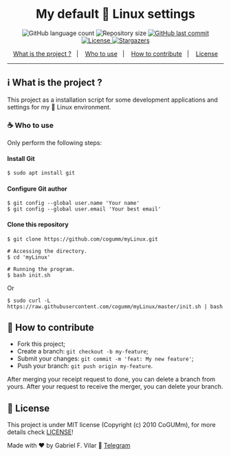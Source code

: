 <h1 align="center">My default 🐧 Linux settings</h1>

<p align="center">
  <img alt="GitHub language count" src="https://img.shields.io/github/languages/count/cogumm/mylinux?color=%2304D361">

  <img alt="Repository size" src="https://img.shields.io/github/repo-size/cogumm/mylinux">

  <a href="https://github.com/cogumm/mylinux/commits/master">
    <img alt="GitHub last commit" src="https://img.shields.io/github/last-commit/cogumm/mylinux">
  </a>

  <a href="#memo-license">
    <img alt="License" src="https://img.shields.io/badge/license-MIT-brightgreen">
  </a>

   <a href="https://github.com/cogumm/mylinux/stargazers">
    <img alt="Stargazers" src="https://img.shields.io/github/stars/cogumm/mylinux?style=social">
  </a>
</p>

<p align="center">
  <a href="#information_source-what-is-the-project-">What is the project ?</a>&nbsp;&nbsp;&nbsp;|&nbsp;&nbsp;&nbsp;
  <a href="#coffee-who-to-use">Who to use</a>&nbsp;&nbsp;&nbsp;|&nbsp;&nbsp;&nbsp;
  <a href="#-how-to-contribute">How to contribute</a>&nbsp;&nbsp;&nbsp;|&nbsp;&nbsp;&nbsp;
  <a href="#memo-license">License</a>
</p>

---

## :information_source: What is the project ?

This project as a installation script for some development applications and settings for my 🐧 Linux environment.

### :coffee: Who to use

Only perform the following steps:

<h4><strong>Install Git</strong></h4>

```bash
$ sudo apt install git
```

<h4><strong>Configure Git author</strong></h4>

```
$ git config --global user.name 'Your name'
$ git config --global user.email 'Your best email'
```

<h4><strong>Clone this repository</strong></h4>

```
$ git clone https://github.com/cogumm/myLinux.git

# Accessing the directory.
$ cd 'myLinux'

# Running the program.
$ bash init.sh
```

Or

```
$ sudo curl -L https://raw.githubusercontent.com/cogumm/myLinux/master/init.sh | bash
```

## 🤔 How to contribute

-   Fork this project;
-   Create a branch: `git checkout -b my-feature`;
-   Submit your changes: `git commit -m 'feat: My new feature'`;
-   Push your branch: `git push origin my-feature`.

After merging your receipt request to done, you can delete a branch from yours. After your request to receive the merger, you can delete your branch.

## :memo: License

This project is under MIT license (Copyright (c) 2010 CoGUMm), for more details check [LICENSE][license]!

Made with ♥ by Gabriel F. Vilar :wave: [Telegram][telegram]

[license]: https://cogumm.mit-license.org/
[telegram]: https://t.me/CoGUMm
